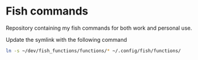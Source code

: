 # Fish commands

Repository containing my fish commands for both work and personal use.

Update the symlink with the following command

```bash
ln -s ~/dev/fish_functions/functions/* ~/.config/fish/functions/
```
